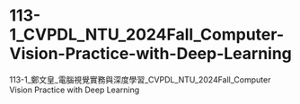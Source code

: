 # 113-1_CVPDL_NTU_2024Fall_Computer-Vision-Practice-with-Deep-Learning
113-1_鄭文皇_電腦視覺實務與深度學習_CVPDL_NTU_2024Fall_Computer Vision Practice with Deep Learning
